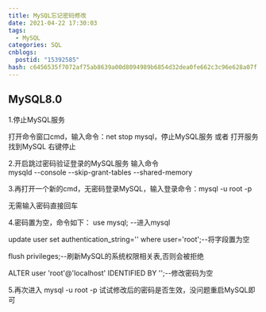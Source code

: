 ```yaml
---
title: MySQL忘记密码修改
date: 2021-04-22 17:30:03
tags:
  - MySQL
categories: SQL
cnblogs:
  postid: "15392585"
hash: c6456535f7072af75ab8639a00d8094989b6854d32dea0fe662c3c96e628a07f
---
```


## MySQL8.0

1.停止MySQL服务

打开命令窗口cmd，输入命令：net stop mysql，停止MySQL服务
或者
打开服务 找到MySQL 右键停止


2.开启跳过密码验证登录的MySQL服务
输入命令  
mysqld --console --skip-grant-tables --shared-memory

3.再打开一个新的cmd，无密码登录MySQL，输入登录命令：mysql -u root -p

无需输入密码直接回车

4.密码置为空，命令如下：
use mysql;  --进入mysql

update user set authentication_string='' where user='root';--将字段置为空

flush privileges;--刷新MySQL的系统权限相关表,否则会被拒绝

ALTER user 'root'@'localhost' IDENTIFIED BY '';--修改密码为空

5.再次进入 mysql -u root -p 试试修改后的密码是否生效，没问题重启MySQL即可
